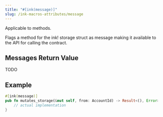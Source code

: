 ```yaml
---
title: "#[ink(message)]"
slug: /ink-macros-attributes/message
---
```


Applicable to methods.
 
Flags a method for the ink! storage struct as message making it available to the API for calling the contract. 

## Messages Return Value

TODO

## Example

```rust
#[ink(message)]
pub fn mutates_storage(&mut self, from: AccountId) -> Result<(), Error> {
    // actual implementation
}
```

